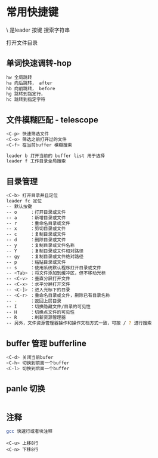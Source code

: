 # 常用快捷键

\ 是leader 按键 
<C-f> 搜索字符串

<C-b> 打开文件目录

## 单词快速调转-hop
```bash
hw 全局跳转
ha 向后跳转， after
hb 向前跳转， before
hg 跳转到指定行， 
hc 跳转到指定字符
``` 

## 文件模糊匹配 - telescope
```bash
<C-p> 快速筛选文件
<C-o> 筛选之前打开过的文件
<C-f> 在当前buffer 模糊搜索

leader b 打开当前的 buffer list 用于选择
leader f 工作目录全局搜索 
```

## 目录管理

```bash
<C-b> 打开目录并且定位
leader fc 定位 
-- 默认按键
-- o     ：打开目录或文件
-- a     ：新增目录或文件
-- r     ：重命名目录或文件
-- x     ：剪切目录或文件
-- c     ：复制目录或文件
-- d     ：删除目录或文件
-- y     ：复制目录或文件名称
-- Y     ：复制目录或文件相对路径
-- gy    ：复制目录或文件绝对路径
-- p     ：粘贴目录或文件
-- s     ：使用系统默认程序打开目录或文件
-- <Tab> ：将文件添加到缓冲区，但不移动光标
-- <C-v> ：垂直分屏打开文件
-- <C-x> ：水平分屏打开文件
-- <C-]> ：进入光标下的目录
-- <C-r> ：重命名目录或文件，删除已有目录名称
-- -     ：返回上层目录
-- I     ：切换隐藏文件/目录的可见性
-- H     ：切换点文件的可见性
-- R     ：刷新资源管理器
-- 另外，文件资源管理器操作和操作文档方式一致，可按 / ? 进行搜索
```
## buffer 管理 bufferline 
```bash
<C-d> 关闭当前bufer
<C-h> 切换到前面一个buffer
<C-l> 切换到后面一个buffer
```

## panle 切换
```bash

```

## 注释
```bash
gcc 快速行或者块注释
```

```
<C-u> 上移8行
<C-n> 下移8行
```

